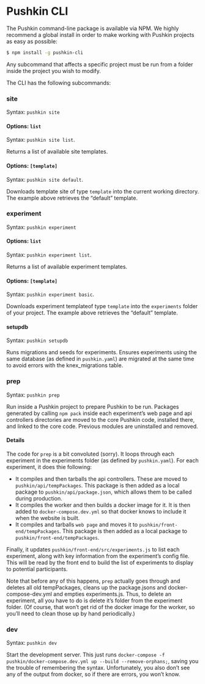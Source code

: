 # Pushkin CLI

The Pushkin command-line package is available via NPM. We highly recommend a global install in order to make working with Pushkin projects as easy as possible:

```bash
$ npm install -g pushkin-cli
```

Any subcommand that affects a specific project must be run from a folder inside the project you wish to modify.

The CLI has the following subcommands:

### site

Syntax: `pushkin site`

#### Options: `list`

Syntax: `pushkin site list`.

Returns a list of available site templates.

#### Options: `[template]`

Syntax: `pushkin site default`.

Downloads template site of type `template` into the current working directory. The example above retrieves the “default” template.

### experiment

Syntax: `pushkin experiment`

#### Options: `list`

Syntax: `pushkin experiment list`.

Returns a list of available experiment templates.

#### Options: `[template]`

Syntax: `pushkin experiment basic`.

Downloads experiment templateof type `template` into the `experiments` folder of your project. The example above retrieves the “default” template.

#### setupdb

Syntax: `pushkin setupdb`

Runs migrations and seeds for experiments. Ensures experiments using the same database \(as defined in `pushkin.yaml`\) are migrated at the same time to avoid errors with the knex\_migrations table.

### prep

Syntax: `pushkin prep`

Run inside a Pushkin project to prepare Pushkin to be run. Packages generated by calling `npm pack` inside each experiment’s web page and api controllers directories are moved to the core Pushkin code, installed there, and linked to the core code. Previous modules are uninstalled and removed.

#### Details

The code for `prep` is a bit convoluted \(sorry\). It loops through each experiment in the experiments folder \(as defined by `pushkin.yaml`\). For each experiment, it does thie following:

* It compiles and then tarballs the api controllers. These are moved to `pushkin/api/tempPackages`. This package is then added as a local package to `pushkin/api/package.json`, which allows them to be called during production.
* It compiles the worker and then builds a docker image for it. It is then added to `docker-compose.dev.yml` so that docker knows to include it when the website is built.
* It compiles and tarballs `web page` and moves it to `pushkin/front-end/tempPackages`. This package is then added as a local package to `pushkin/front-end/tempPackages`.

Finally, it updates `pushkin/front-end/src/experiments.js` to list each experiment, along with key information from the experiment’s config file. This will be read by the front end to build the list of experiments to display to potential participants.

Note that before any of this happens, `prep` actually goes through and deletes all old tempPackages, cleans up the package.jsons and docker-compose-dev.yml and empties experiments.js. Thus, to delete an experiment, all you have to do is delete it’s folder from the experiment folder. \(Of course, that won’t get rid of the docker image for the worker, so you’ll need to clean those up by hand periodically.\)

### dev

Syntax: `pushkin dev`

Start the development server. This just runs `docker-compose -f pushkin/docker-compose.dev.yml up --build --remove-orphans;`, saving you the trouble of remembering the syntax. Unfortunately, you also don’t see any of the output from docker, so if there are errors, you won’t know.  



